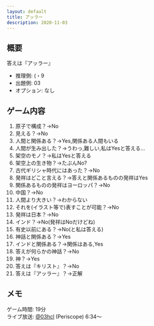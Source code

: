 ```yaml
---
layout: default
title: アッラー
description: 2020-11-03
---
```


## 概要

答えは『アッラー』

- 推理側: (・9
- 出題側: 03
- オプション: なし

## ゲーム内容

1. 原子で構成？→No
2. 見える？→No
3. 人間と関係ある？→Yes,関係ある人間もいる
4. 人間が生み出した？→うわっ,難しい,私はYesと答える…
5. 架空のモノ？→私はYesと答える
6. 架空上の生き物？→たぶんNo?
7. 古代ギリシャ時代にはあった？→No
8. 発祥はどこと言える？→答えと関係あるものの発祥はYes
9. 関係あるものの発祥はヨーロッパ？→No
10. 中国？→No
11. 人間より大きい？→わからない
12. それを(イラスト等で)表すことが可能？→No
13. 発祥は日本？→No
14. インド？→No(発祥はNoだけどね)
15. 有史以前にある？→No(と私は答える)
16. 神話と関係ある？→Yes
17. インドと関係ある？→関係はある,Yes
18. 答えが何らかの神話？→No
19. 神？→Yes
20. 答えは『キリスト』？→No
21. 答えは『アッラー』？→正解

## メモ

ゲーム時間: 19分  
ライブ放送: [@03hcl](https://www.periscope.tv/03hcl/1MnxndwDnNVGO?t=6m34s) (Periscope) 6:34～
